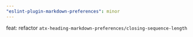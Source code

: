 ```yaml
---
"eslint-plugin-markdown-preferences": minor
---
```


feat: refactor `atx-heading-markdown-preferences/closing-sequence-length`
